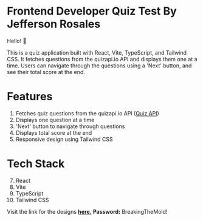 # Frontend Developer Quiz Test By Jefferson Rosales

Hello! 🚀

This is a quiz application built with React, Vite, TypeScript, and Tailwind CSS. It fetches questions from the quizapi.io API and displays them one at a time. Users can navigate through the questions using a 'Next' button, and see their total score at the end.

# Features
1. Fetches quiz questions from the quizapi.io API ([Quiz API](https://quizapi.io/predefined-quizzes/javascript-essentials-everybody-should-know))
2. Displays one question at a time
3. 'Next' button to navigate through questions
4. Displays total score at the end
5. Responsive design using Tailwind CSS

# Tech Stack
7. React
8. Vite
9. TypeScript
10. Tailwind CSS

Visit the link for the designs **[here.](https://www.figma.com/design/uNM9KUVj7PSZWXYO0JPzhS/Quizz?node-id=0-62&t=5dzSoTfK3dQHf8ep-1)**
**Password:** BreakingTheMold!
